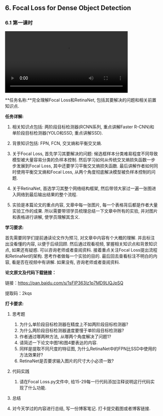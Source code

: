 ## 6. Focal Loss for Dense Object Detection

### 6.1 第一课时

<video width=80%  controls >
	<source type="video/mp4" src="006-focal-loss-for-dense-object-detection/006-1.mp4">
</video>

**任务名称:**完全理解Focal Loss和RetinaNet, 包括其要解决的问题和相关前置知识点.

**任务详解:**

1. 相关知识点包括: 两阶段目标检测器(RCNN系列, 重点讲解Faster R-CNN)和单阶段目标检测器(YOLO和SSD, 重点讲解SSD).

2. 背景知识包括: FPN, FCN, 交叉熵和平衡交叉熵.

3. 关于Focal Loss, 首先学习其要解决的问题: 候选框样本分类难易程度不同导致模型被大量容易分类的负样本控制. 然后学习如何从传统交叉熵损失函数一步步发展到Focal Loss, 其中还要学习平衡交叉熵损失函数. 最后讲解作者如何同时使用平衡交叉熵和Focal Loss, 从两个角度彻底解决模型被负样本控制的问题.

4. 关于RetinaNet, 首选学习其整个网络结构框架, 然后带领大家过一遍一张图进入网络到最后输出结果的整个流程.

5. 实验是本篇论文的重点内容, 文章中每一张图片, 每一个表格背后都是作者大量实验工作的成果. 所以需要带领学员梳理总结一下文章中所有的实验, 并对图片和表格进行讲解, 使学员理解其含义. 

**学习要求:**

首先需要同学们提前通读论文作为预习, 对文章中内容有个大概的理解. 并且标注出没看懂的内容, 以便于后续回顾. 然后通过观看视频, 掌握相关知识点和背景知识点, 如果还有疑惑. 可以咨询老师或者查阅资料. 接着重点关注Focal Loss提出流程和RetinaNet的架构. 思考作者做每一个实验的目的. 最后回去查看标注不明白的内容, 看是否在视频中有讲解. 如果没有, 咨询老师或者查阅资料.

**论文原文及代码下载链接：**

链接：https://pan.baidu.com/s/1sFIP363lz1p7MD9LlQJpSQ 

提取码：2kqs 

**打卡要求:**

1. 思考题
   1. 为什么单阶段目标检测器在精度上不如两阶段目标检测器?
   2. 为什么两阶段目标检测器速度要慢于单阶段目标检测器?
   3. 作者通过哪两种方法, 从哪两个角度解决了问题1?
   4. 请简述一下论文中图1和图4要表达的内容.
   5. 同样是提取不同尺度的特征图, 为什么RetinaNet中的FPN比SSD中使用的方法效果好?
   6. RetinaNet是否要求输入图片的尺寸大小必须一致?

2. 代码实践
   1. 请在Focal Loss.py文件中, 给15-29每一行代码添加注释说明这行代码实现了什么功能.

3. 总结

1. 对今天学过的内容进行总结, 写一份博客笔记. 打卡提交截图或者博客链接.